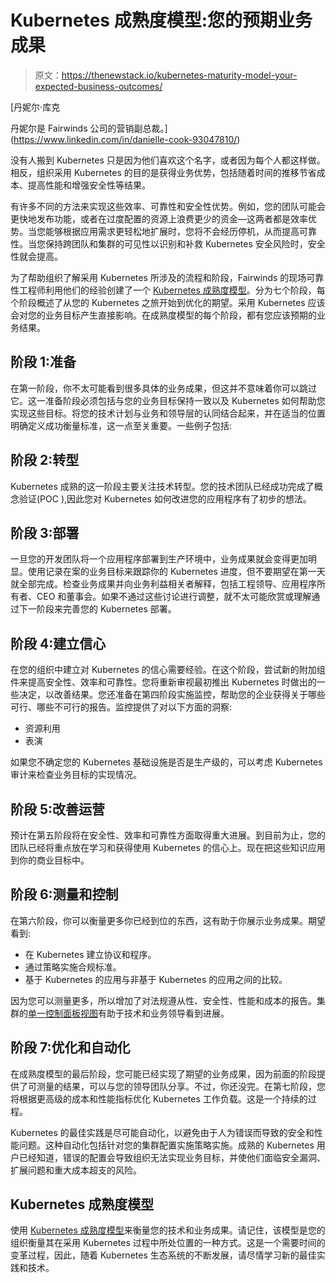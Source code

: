 # Kubernetes 成熟度模型:您的预期业务成果

> 原文：<https://thenewstack.io/kubernetes-maturity-model-your-expected-business-outcomes/>

[](https://www.linkedin.com/in/danielle-cook-93047810/)

 [丹妮尔·库克

丹妮尔是 Fairwinds 公司的营销副总裁。](https://www.linkedin.com/in/danielle-cook-93047810/) [](https://www.linkedin.com/in/danielle-cook-93047810/)

没有人搬到 Kubernetes 只是因为他们喜欢这个名字，或者因为每个人都这样做。相反，组织采用 Kubernetes 的目的是获得业务优势，包括随着时间的推移节省成本、提高性能和增强安全性等结果。

有许多不同的方法来实现这些效率、可靠性和安全性优势。例如，您的团队可能会更快地发布功能，或者在过度配置的资源上浪费更少的资金—这两者都是效率优势。当您能够根据应用需求更轻松地扩展时，您将不会经历停机，从而提高可靠性。当您保持跨团队和集群的可见性以识别和补救 Kubernetes 安全风险时，安全性就会提高。

为了帮助组织了解采用 Kubernetes 所涉及的流程和阶段，Fairwinds 的现场可靠性工程师利用他们的经验创建了一个 [Kubernetes 成熟度模型](https://www.fairwinds.com/kubernetes-maturity-model)。分为七个阶段，每个阶段概述了从您的 Kubernetes 之旅开始到优化的期望。采用 Kubernetes 应该会对您的业务目标产生直接影响。在成熟度模型的每个阶段，都有您应该预期的业务结果。

## 阶段 1:准备

在第一阶段，你不太可能看到很多具体的业务成果，但这并不意味着你可以跳过它。这一准备阶段必须包括与您的业务目标保持一致以及 Kubernetes 如何帮助您实现这些目标。将您的技术计划与业务和领导层的认同结合起来，并在适当的位置明确定义成功衡量标准，这一点至关重要。一些例子包括:

## 阶段 2:转型

Kubernetes 成熟的这一阶段主要关注技术转型。您的技术团队已经成功完成了概念验证(POC ),因此您对 Kubernetes 如何改进您的应用程序有了初步的想法。

## 阶段 3:部署

一旦您的开发团队将一个应用程序部署到生产环境中，业务成果就会变得更加明显。使用记录在案的业务目标来跟踪你的 Kubernetes 进度，但不要期望在第一天就全部完成。检查业务成果并向业务利益相关者解释，包括工程领导、应用程序所有者、CEO 和董事会。如果不通过这些讨论进行调整，就不太可能欣赏或理解通过下一阶段来完善您的 Kubernetes 部署。

## 阶段 4:建立信心

在您的组织中建立对 Kubernetes 的信心需要经验。在这个阶段，尝试新的附加组件来提高安全性、效率和可靠性。您将重新审视最初推出 Kubernetes 时做出的一些决定，以改善结果。您还准备在第四阶段实施监控，帮助您的企业获得关于哪些可行、哪些不可行的报告。监控提供了对以下方面的洞察:

*   资源利用
*   表演

如果您不确定您的 Kubernetes 基础设施是否是生产级的，可以考虑 Kubernetes 审计来检查业务目标的实现情况。

## 阶段 5:改善运营

预计在第五阶段将在安全性、效率和可靠性方面取得重大进展。到目前为止，您的团队已经将重点放在学习和获得使用 Kubernetes 的信心上。现在把这些知识应用到你的商业目标中。

## 阶段 6:测量和控制

在第六阶段，你可以衡量更多你已经到位的东西，这有助于你展示业务成果。期望看到:

*   在 Kubernetes 建立协议和程序。
*   通过策略实施合规标准。
*   基于 Kubernetes 的应用与非基于 Kubernetes 的应用之间的比较。

因为您可以测量更多，所以增加了对法规遵从性、安全性、性能和成本的报告。集群的[单一控制面板视图](https://www.fairwinds.com/insights)有助于技术和业务领导看到进展。

## 阶段 7:优化和自动化

在成熟度模型的最后阶段，您可能已经实现了期望的业务成果，因为前面的阶段提供了可测量的结果，可以与您的领导团队分享。不过，你还没完。在第七阶段，您将根据更高级的成本和性能指标优化 Kubernetes 工作负载。这是一个持续的过程。

Kubernetes 的最佳实践是尽可能自动化，以避免由于人为错误而导致的安全和性能问题。这种自动化包括针对您的集群配置实施策略实施。成熟的 Kubernetes 用户已经知道，错误的配置会导致组织无法实现业务目标，并使他们面临安全漏洞、扩展问题和重大成本超支的风险。

## Kubernetes 成熟度模型

使用 [Kubernetes 成熟度模型](https://www.fairwinds.com/kubernetes-maturity-model)来衡量您的技术和业务成果。请记住，该模型是您的组织衡量其在采用 Kubernetes 过程中所处位置的一种方式。这是一个需要时间的变革过程，因此，随着 Kubernetes 生态系统的不断发展，请尽情学习新的最佳实践和技术。

<svg xmlns:xlink="http://www.w3.org/1999/xlink" viewBox="0 0 68 31" version="1.1"><title>Group</title> <desc>Created with Sketch.</desc></svg>
